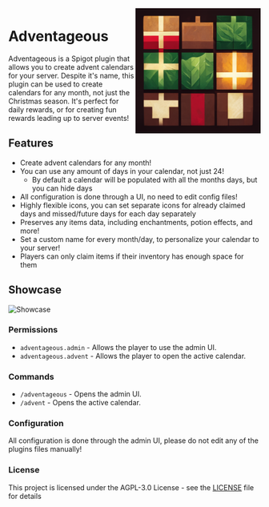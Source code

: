 <img src="img/logo-by-midjourney.png" align="right" alt="Generated by Midjourney" title="Logo" width="250" height="250" />

# Adventageous

Adventageous is a Spigot plugin that allows you to create advent calendars for your server. Despite it's name, this plugin can be used to create calendars for any month, not just the Christmas season. It's perfect for daily rewards, or for creating fun rewards leading up to server events!  

## Features
- Create advent calendars for any month!
- You can use any amount of days in your calendar, not just 24!
  - By default a calendar will be populated with all the months days, but you can hide days
- All configuration is done through a UI, no need to edit config files!
- Highly flexible icons, you can set separate icons for already claimed days and missed/future days for each day separately  
- Preserves any items data, including enchantments, potion effects, and more!
- Set a custom name for every month/day, to personalize your calendar to your server!
- Players can only claim items if their inventory has enough space for them

## Showcase
![Showcase](img/showcase.gif)  

### Permissions
- `adventageous.admin` - Allows the player to use the admin UI.  
- `adventageous.advent` - Allows the player to open the active calendar.  

### Commands
- `/adventageous` - Opens the admin UI.  
- `/advent` - Opens the active calendar.  

### Configuration
All configuration is done through the admin UI, please do not edit any of the plugins files manually!  

### License
This project is licensed under the AGPL-3.0 License - see the [LICENSE](LICENSE) file for details  